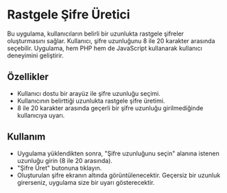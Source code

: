 # Rastgele Şifre Üretici
Bu uygulama, kullanıcıların belirli bir uzunlukta rastgele şifreler oluşturmasını sağlar. Kullanıcı, şifre uzunluğunu 8 ile 20 karakter arasında seçebilir. Uygulama, hem PHP hem de JavaScript kullanarak kullanıcı deneyimini geliştirir.

## Özellikler
- Kullanıcı dostu bir arayüz ile şifre uzunluğu seçimi.
- Kullanıcının belirttiği uzunlukta rastgele şifre üretimi.
- 8 ile 20 karakter arasında geçerli bir şifre uzunluğu girilmediğinde kullanıcıya uyarı.

## Kullanım 

- Uygulama yüklendikten sonra, "Şifre uzunluğunu seçin" alanına istenen uzunluğu girin (8 ile 20 arasında).
- "Şifre Üret" butonuna tıklayın.
- Oluşturulan şifre ekranın altında görüntülenecektir. Geçersiz bir uzunluk girerseniz, uygulama size bir uyarı gösterecektir.